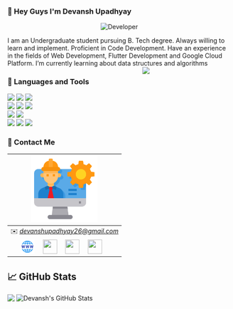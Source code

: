 ### 👋 Hey Guys I'm Devansh Upadhyay
<p align="center"><img src="https://i.ibb.co/S3FwFX7/Developer.jpg" alt="Developer" border="0"></p>
I am an Undergraduate student pursuing B. Tech degree. Always willing to learn and implement. Proficient in Code Development. Have an experience in the fields of Web Development, Flutter Development and Google Cloud Platform. I’m currently learning about data structures and algorithms 

<img align='right' src='https://user-images.githubusercontent.com/5713670/87202985-820dcb80-c2b6-11ea-9f56-7ec461c497c3.gif' width='200"'>

### 🚀 Languages and Tools
<img src="https://img.shields.io/badge/-C%20&%20C++-659ad2?style=flat&logo=c%2B%2B&logoColor=ffffff"> <img src="https://img.shields.io/badge/-Java 11-06305b?style=flat&logo=java&logoColor=white"> <img src="https://img.shields.io/badge/-Python%203-black?style=flat&logo=python&logoColor=white"> <br />
<img src = "https://img.shields.io/badge/-HTML5-E34F26?style=flat&logo=html5&logoColor=white"> <img src = "https://img.shields.io/badge/-CSS3-1572B6?style=flat&logo=css3&logoColor=white">  <img src="https://img.shields.io/badge/-JavaScript-black?style=flat&logo=javascript&logoColor=eed718"> <br />
<img src="https://img.shields.io/badge/-Flutter-3a495d?style=flat&logo=flutter&logoColor=67b7f7"> <img src="https://img.shields.io/badge/%20-Google%20Cloud-blue"> <br />
<img src="https://img.shields.io/badge/%20-Firebase-blueviolet"> <img src="https://img.shields.io/badge/%20-MySQL-blue"> <img src="https://img.shields.io/badge/%20-Jupyter%20Notebook-orange"> <br />

### 📧 Contact Me
|  <a href="https://github.com/DevanshUpadhyay26"><img src="https://github.com/rkasale28/rkasale28/blob/master/icons/engineer.png" width="150px" height="150px" /></a> |
|:---------------------------------------------------------------------------------------------------------------------------------------: |
|✉️ *devanshupadhyay26@gmail.com*|
|<a href="https://www.devanshupadhyay.me/"><img src="https://github.com/rkasale28/rkasale28/blob/master/icons/icons8-website-96.png" width="32px" height="32px"></a> &nbsp; &nbsp; <a href="https://www.linkedin.com/in/devansh-upadhyay/"><img src="https://i.ibb.co/Kx2GSrT/linkedin.png" width="32px" height="32px"></a> &nbsp; &nbsp; <a href="https://twitter.com/___Devansh___"><img src="https://img.icons8.com/color/344/twitter--v1.png" width="32px" height="32px"></a> &nbsp; &nbsp; <a href="https://www.cloudskillsboost.google/public_profiles/c3c0826b-c74d-461e-8b1c-976e2e46d745"><img src="https://img.icons8.com/color/344/google-cloud-platform.png" width="32px" height="32px"></a> &nbsp; &nbsp; |

## &#x1f4c8; GitHub Stats
  <a> <img align="center" src="https://github-readme-stats.vercel.app/api/top-langs/?username=devanshupadhyay26&title_color=ffffff&text_color=c9cacc&icon_color=2bbc8a&bg_color=1d1f21&langs_count=3" />
</a>
  <a> <img align="center" src="https://github-readme-stats.vercel.app/api?username=devanshupadhyay26&show_icons=true&line_height=27&count_private=true&title_color=ffffff&text_color=c9cacc&icon_color=2bbc8a&bg_color=1d1f21" alt="Devansh's GitHub Stats" /></a>

